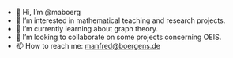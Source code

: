 - 👋 Hi, I’m @maboerg
- 👀 I’m interested in mathematical teaching and research projects.
- 🌱 I’m currently learning about graph theory.
- 💞️ I’m looking to collaborate on some projects concerning OEIS.
- 📫 How to reach me: manfred@boergens.de

<!---
maboerg/maboerg is a ✨ special ✨ repository because its `README.md` (this file) appears on your GitHub profile.
You can click the Preview link to take a look at your changes.
--->
